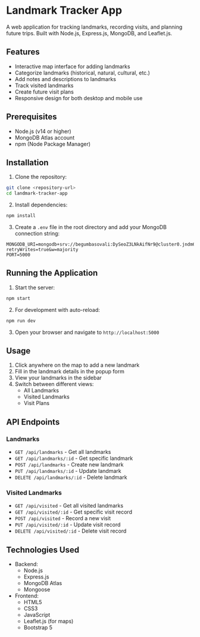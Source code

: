 # Landmark Tracker App

A web application for tracking landmarks, recording visits, and planning future trips. Built with Node.js, Express.js, MongoDB, and Leaflet.js.

## Features

- Interactive map interface for adding landmarks
- Categorize landmarks (historical, natural, cultural, etc.)
- Add notes and descriptions to landmarks
- Track visited landmarks
- Create future visit plans
- Responsive design for both desktop and mobile use

## Prerequisites

- Node.js (v14 or higher)
- MongoDB Atlas account
- npm (Node Package Manager)

## Installation

1. Clone the repository:
```bash
git clone <repository-url>
cd landmark-tracker-app
```

2. Install dependencies:
```bash
npm install
```

3. Create a `.env` file in the root directory and add your MongoDB connection string:
```
MONGODB_URI=mongodb+srv://begumbasovali:DySeoZ3LNkAifNr9@cluster0.jndm6ic.mongodb.net/landmarkDB?retryWrites=true&w=majority
PORT=5000
```

## Running the Application

1. Start the server:
```bash
npm start
```

2. For development with auto-reload:
```bash
npm run dev
```

3. Open your browser and navigate to `http://localhost:5000`

## Usage

1. Click anywhere on the map to add a new landmark
2. Fill in the landmark details in the popup form
3. View your landmarks in the sidebar
4. Switch between different views:
   - All Landmarks
   - Visited Landmarks
   - Visit Plans

## API Endpoints

### Landmarks
- `GET /api/landmarks` - Get all landmarks
- `GET /api/landmarks/:id` - Get specific landmark
- `POST /api/landmarks` - Create new landmark
- `PUT /api/landmarks/:id` - Update landmark
- `DELETE /api/landmarks/:id` - Delete landmark

### Visited Landmarks
- `GET /api/visited` - Get all visited landmarks
- `GET /api/visited/:id` - Get specific visit record
- `POST /api/visited` - Record a new visit
- `PUT /api/visited/:id` - Update visit record
- `DELETE /api/visited/:id` - Delete visit record

## Technologies Used

- Backend:
  - Node.js
  - Express.js
  - MongoDB Atlas
  - Mongoose
- Frontend:
  - HTML5
  - CSS3
  - JavaScript
  - Leaflet.js (for maps)
  - Bootstrap 5 